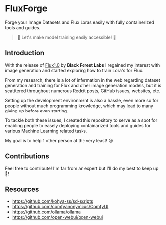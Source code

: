 # FluxForge
Forge your Image Datasets and Flux Loras easily with fully containerized tools and guides. 
> 🎉 Let's make model training easily accessible! 🎉


## Introduction

With the release of [Flux1.0](https://github.com/black-forest-labs/flux) by **Black Forest Labs** I regained my interest with image generation and started exploring how to train Lora's for Flux.

From my research, there is a lot of information in the web regarding dataset generation and training for Flux and other image generation models, but it is scatttered throughout numerous Reddit posts, GitHub issues, websites, etc.

Setting up the development environment is also a hassle, even more so for people without much programming knowledge, which may lead to many giving up before even starting.

To tackle both these issues, I created this repository to serve as a spot for enabling people to easely deploying containarized tools and guides for various Machine Learning related tasks.

My goal is to help 1 other person at the very least! 😆


## Contributions

Feel free to contribute! I'm far from an expert but I'll do my best to keep up 🍻!


## Resources

- https://github.com/kohya-ss/sd-scripts
- https://github.com/comfyanonymous/ComfyUI
- https://github.com/ollama/ollama
- https://github.com/open-webui/open-webui